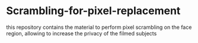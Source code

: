 # Scrambling-for-pixel-replacement
this repository contains the material to perform pixel scrambling on the face region, allowing to increase the privacy of the filmed subjects 
